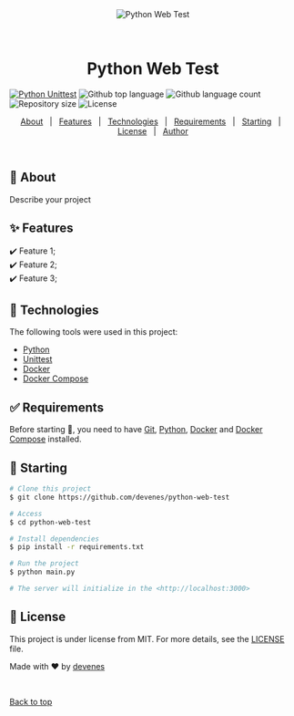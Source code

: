 <div align="center" id="top"> 
  <img src="./.github/app.gif" alt="Python Web Test" />

  &#xa0;

  <!-- <a href="https://pythonwebtest.netlify.app">Demo</a> -->
</div>

<h1 align="center">Python Web Test</h1>

<p align="center">

  [![Python Unittest](https://github.com/devenes/python-web-test/actions/workflows/python_ci.yml/badge.svg)](https://github.com/devenes/python-web-test/actions/workflows/python_ci.yml)
  <img alt="Github top language" src="https://img.shields.io/github/languages/top/devenes/python-web-test?color=56BEB8">
  <img alt="Github language count" src="https://img.shields.io/github/languages/count/devenes/python-web-test?color=56BEB8">
  <img alt="Repository size" src="https://img.shields.io/github/repo-size/devenes/python-web-test?color=56BEB8">
  <img alt="License" src="https://img.shields.io/github/license/devenes/python-web-test?color=56BEB8">

  <!-- <img alt="Github issues" src="https://img.shields.io/github/issues/devenes/python-web-test?color=56BEB8" /> -->

  <!-- <img alt="Github forks" src="https://img.shields.io/github/forks/devenes/python-web-test?color=56BEB8" /> -->

  <!-- <img alt="Github stars" src="https://img.shields.io/github/stars/devenes/python-web-test?color=56BEB8" /> -->
</p>

<!-- Status -->

<!-- <h4 align="center"> 
	🚧  Python Web Test 🚀 Under construction...  🚧
</h4> 

<hr> -->

<p align="center">
  <a href="#dart-about">About</a> &#xa0; | &#xa0; 
  <a href="#sparkles-features">Features</a> &#xa0; | &#xa0;
  <a href="#rocket-technologies">Technologies</a> &#xa0; | &#xa0;
  <a href="#white_check_mark-requirements">Requirements</a> &#xa0; | &#xa0;
  <a href="#checkered_flag-starting">Starting</a> &#xa0; | &#xa0;
  <a href="#memo-license">License</a> &#xa0; | &#xa0;
  <a href="https://github.com/devenes" target="_blank">Author</a>
</p>

<br>

## :dart: About ##

Describe your project

## :sparkles: Features ##

:heavy_check_mark: Feature 1;\
:heavy_check_mark: Feature 2;\
:heavy_check_mark: Feature 3;

## :rocket: Technologies ##

The following tools were used in this project:

- [Python](https://www.python.org/)
- [Unittest](https://docs.python.org/3/library/unittest.html)
- [Docker](https://www.docker.com/)
- [Docker Compose](https://docs.docker.com/compose/overview/)

## :white_check_mark: Requirements ##

Before starting :checkered_flag:, you need to have [Git](https://git-scm.com), [Python](https://www.python.org/), [Docker](https://www.docker.com/) and [Docker Compose](https://docs.docker.com/compose/overview/) installed.

## :checkered_flag: Starting ##

```bash
# Clone this project
$ git clone https://github.com/devenes/python-web-test

# Access
$ cd python-web-test

# Install dependencies
$ pip install -r requirements.txt

# Run the project
$ python main.py

# The server will initialize in the <http://localhost:3000>
```

## :memo: License ##

This project is under license from MIT. For more details, see the [LICENSE](LICENSE.md) file.


Made with :heart: by <a href="https://github.com/devenes" target="_blank">devenes</a>

&#xa0;

<a href="#top">Back to top</a>
